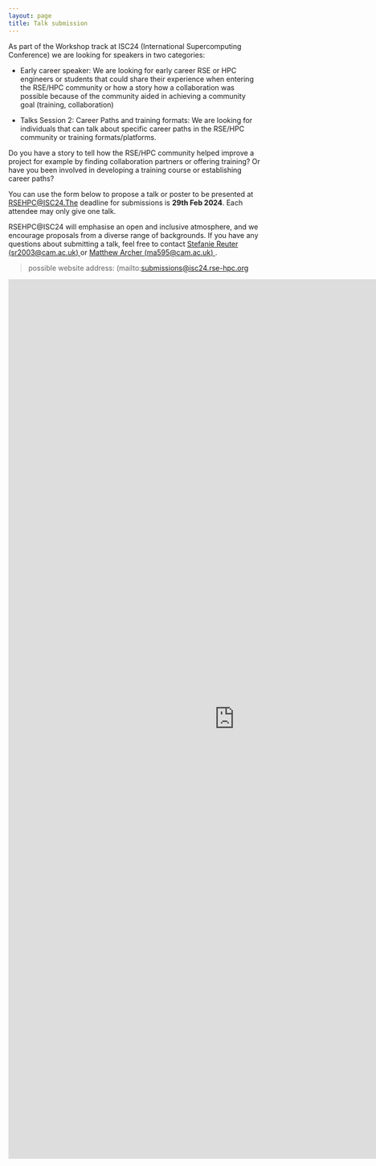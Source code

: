 ```yaml
---
layout: page
title: Talk submission
---
```


As part of the Workshop track at ISC24 (International Supercomputing Conference) we are looking for speakers in two categories:

* Early career speaker: We are looking for  early career RSE or HPC engineers or students that could share their experience when entering the RSE/HPC community or how a story how a collaboration was possible because of the community aided in achieving a community goal (training, collaboration)

* Talks Session 2: Career Paths and training formats: We are looking for individuals that can talk about specific career paths in the RSE/HPC community or training formats/platforms. 

Do you have a story to tell how the RSE/HPC community helped improve a project for example by finding collaboration partners or offering training? Or have you been involved in developing a training course or establishing career paths? 

You can use the form below to propose a talk or poster to be presented at RSEHPC@ISC24.The deadline for submissions is **29th Feb 2024**.  Each attendee may only give one talk.

RSEHPC@ISC24 will emphasise an open and inclusive atmosphere, and we encourage proposals from a diverse range of backgrounds.
If you have any questions about submitting a talk, feel free to contact [Stefanie Reuter (sr2003@cam.ac.uk) ](mailto:sr2003@cam.ac.uk) or [Matthew Archer (ma595@cam.ac.uk) ](mailto:ma595@cam.ac.uk).

> possible website address: (mailto:submissions@isc24.rse-hpc.org

<iframe src="https://docs.google.com/forms/d/e/1FAIpQLScsUOWy_Yl-xik6Us6OveVQW7L44IGc5eWtpBi57jjgi318Dg/viewform?embedded=true" width="900" height="1750" frameborder="0" marginheight="0" marginwidth="0">Loading…</iframe>

